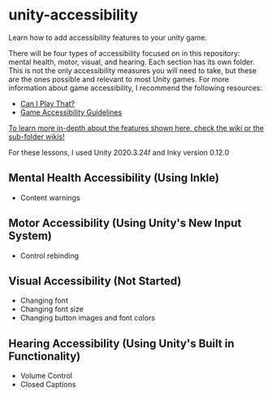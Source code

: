 # unity-accessibility
Learn how to add accessibility features to your unity game.

There will be four types of accessibility focused on in this repository: mental health, motor, visual, and hearing. Each section has its own folder. This is not the only accessibility measures you will need to take, but these are the ones possible and relevant to most Unity games. For more information about game accessibility, I recommend the following resources:
<ul>
  <li><a href="https://caniplaythat.com/category/resources/accessibility-reference-guides/">Can I Play That?</a></li>
  <li><a href="https://gameaccessibilityguidelines.com/">Game Accessibility Guidelines</a></li>
</ul>

<a href="https://github.com/krs9851/unity-accessibility/wiki">To learn more in-depth about the features shown here, check the wiki or the sub-folder wikis!</a>

For these lessons, I used Unity 2020.3.24f and Inky version 0.12.0

<h2>Mental Health Accessibility (Using Inkle)</h2>
<ul>
  <li>Content warnings</li>
</ul>

<h2>Motor Accessibility (Using Unity's New Input System)</h2>
<ul>
  <li>Control rebinding</li>
</ul>

<h2>Visual Accessibility (Not Started)</h2>
<ul>
  <li>Changing font</li>
  <li>Changing font size</li>
  <li>Changing button images and font colors</li>
</ul>

<h2>Hearing Accessibility (Using Unity's Built in Functionality)</h2>
<ul>
  <li>Volume Control</li>
  <li>Closed Captions</li>
</ul>
